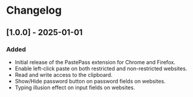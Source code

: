 # Changelog

## [1.0.0] - 2025-01-01
### Added
- Initial release of the PastePass extension for Chrome and Firefox.
- Enable left-click paste on both restricted and non-restricted websites.
- Read and write access to the clipboard.
- Show/Hide password button on password fields on websites.
- Typing illusion effect on input fields on websites.